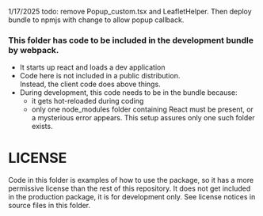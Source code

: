 
1/17/2025
todo: remove Popup_custom.tsx and LeafletHelper. Then deploy bundle to npmjs with change to allow popup callback.

### This folder has code to be included in the development bundle by webpack.
- It starts up react and loads a dev application
- Code here is not included in a public distribution.  
  Instead, the client code does above things.
- During development, this code needs to be in the bundle because: 
    - it gets hot-reloaded during coding
    - only one node_modules folder containing React must be present, or a mysterious error appears.
      This setup assures only one such folder exists.
      
# LICENSE
Code in this folder is examples of how to use the package, so it has a more permissive license than the rest of this repository. It does not get included in the production package, it is for development only.
See license notices in source files in this folder.
